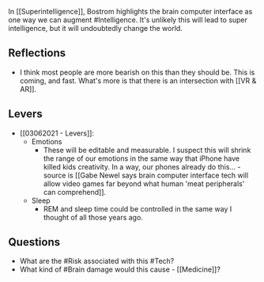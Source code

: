 In [[Superintelligence]], Bostrom highlights the brain computer interface as one way we can augment #Intelligence. It's unlikely this will lead to super intelligence, but it will undoubtedly change the world. 

## Reflections
- I think most people are more bearish on this than they should be. This is coming, and fast. What's more is that there is an intersection with [[VR & AR]]. 

## Levers 
- [[03062021 - Levers]]: 
	- Emotions
		- These will be editable and measurable. I suspect this will shrink the range of our emotions in the same way that iPhone have killed kids creativity. In a way, our phones already do this... - source is [[Gabe Newel says brain computer interface tech will allow video games far beyond what human 'meat peripherals' can comprehend]]. 
	- Sleep
		- REM and sleep time could be controlled in the same way I thought of all those years ago. 

## Questions
- What are the #Risk associated with this #Tech? 
- What kind of #Brain damage would this cause - [[Medicine]]? 